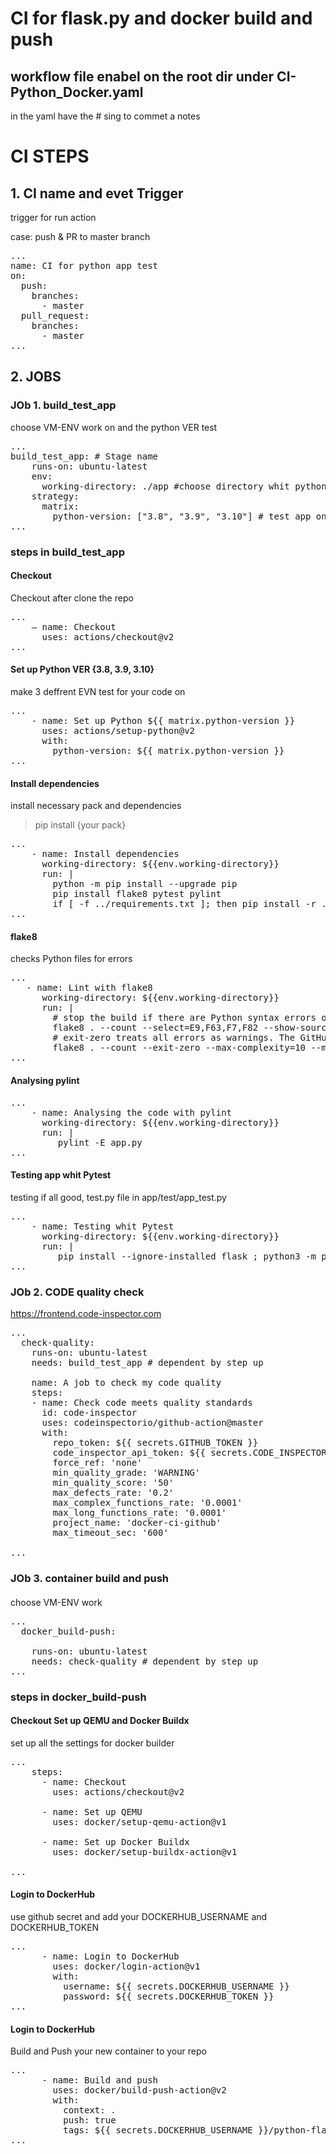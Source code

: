 # CI for flask.py and docker build and push 

## workflow file enabel on the root dir under CI-Python_Docker.yaml

in the yaml have the # sing to commet a notes 

# CI STEPS

## 1. CI name and evet Trigger

trigger for run action

case: push & PR to master branch 
<pre>
...
name: CI for python app test
on:
  push:
    branches:
      - master
  pull_request:
    branches:
      - master
...
</pre>

## 2. JOBS

### JOb 1. build_test_app

choose VM-ENV work on and the python VER test  
<pre>
...
build_test_app: # Stage name
    runs-on: ubuntu-latest
    env:
      working-directory: ./app #choose directory whit python app
    strategy:
      matrix:
        python-version: ["3.8", "3.9", "3.10"] # test app on deffrent ver
...
</pre>

### steps in build_test_app
#### Checkout
Checkout after clone the repo 
<pre>
...
    — name: Checkout
      uses: actions/checkout@v2
...
</pre>

#### Set up Python VER {3.8, 3.9, 3.10}
make 3 deffrent EVN test for your code on 
<pre>
...
    - name: Set up Python ${{ matrix.python-version }}
      uses: actions/setup-python@v2
      with:
        python-version: ${{ matrix.python-version }}
...
</pre>

#### Install dependencies
install necessary pack and dependencies 
>pip install {your pack}
<pre>
...
    - name: Install dependencies
      working-directory: ${{env.working-directory}}
      run: |
        python -m pip install --upgrade pip
        pip install flake8 pytest pylint
        if [ -f ../requirements.txt ]; then pip install -r ../requirements.txt; fi # dependencies form root dir "../requirements.txt"
...
</pre>

#### flake8
checks Python files for errors
<pre>
...
   - name: Lint with flake8
      working-directory: ${{env.working-directory}}
      run: |
        # stop the build if there are Python syntax errors or undefined names
        flake8 . --count --select=E9,F63,F7,F82 --show-source --statistics
        # exit-zero treats all errors as warnings. The GitHub editor is 127 chars wide
        flake8 . --count --exit-zero --max-complexity=10 --max-line-length=127 --statistics
...
</pre>

#### Analysing pylint
<pre>
...
    - name: Analysing the code with pylint
      working-directory: ${{env.working-directory}}
      run: |
         pylint -E app.py
...
</pre>

#### Testing app whit Pytest 
testing if all good, test.py file in app/test/app_test.py
<pre>
...
    - name: Testing whit Pytest
      working-directory: ${{env.working-directory}}
      run: |
         pip install --ignore-installed flask ; python3 -m pytest # install last flask ver to ignore errors
...
</pre>

### JOb 2. CODE quality check
https://frontend.code-inspector.com
<pre>
...
  check-quality: 
    runs-on: ubuntu-latest
    needs: build_test_app # dependent by step up

    name: A job to check my code quality
    steps:
    - name: Check code meets quality standards
      id: code-inspector
      uses: codeinspectorio/github-action@master
      with:
        repo_token: ${{ secrets.GITHUB_TOKEN }}
        code_inspector_api_token: ${{ secrets.CODE_INSPECTOR_API_TOKEN }}
        force_ref: 'none'
        min_quality_grade: 'WARNING'
        min_quality_score: '50'
        max_defects_rate: '0.2'
        max_complex_functions_rate: '0.0001'
        max_long_functions_rate: '0.0001'
        project_name: 'docker-ci-github'
        max_timeout_sec: '600'

...
</pre>


### JOb 3. container build and push 
####
choose VM-ENV work
<pre>
...
  docker_build-push:

    runs-on: ubuntu-latest
    needs: check-quality # dependent by step up
...
</pre>

### steps in docker_build-push
#### Checkout Set up QEMU and Docker Buildx
set up all the settings for docker builder  
<pre>
...
    steps:
      - name: Checkout
        uses: actions/checkout@v2

      - name: Set up QEMU
        uses: docker/setup-qemu-action@v1

      - name: Set up Docker Buildx
        uses: docker/setup-buildx-action@v1

...
</pre>

#### Login to DockerHub
use github secret and add your DOCKERHUB_USERNAME and DOCKERHUB_TOKEN
<pre>
...
      - name: Login to DockerHub
        uses: docker/login-action@v1
        with:
          username: ${{ secrets.DOCKERHUB_USERNAME }}
          password: ${{ secrets.DOCKERHUB_TOKEN }}
...
</pre>

#### Login to DockerHub
Build and Push your new container to your repo 
<pre>
...
      - name: Build and push
        uses: docker/build-push-action@v2
        with:
          context: .
          push: true
          tags: ${{ secrets.DOCKERHUB_USERNAME }}/python-flask-docker:1.0.0 #tag amitshochat66/python-flask-docker:1.0.0
...
</pre>
